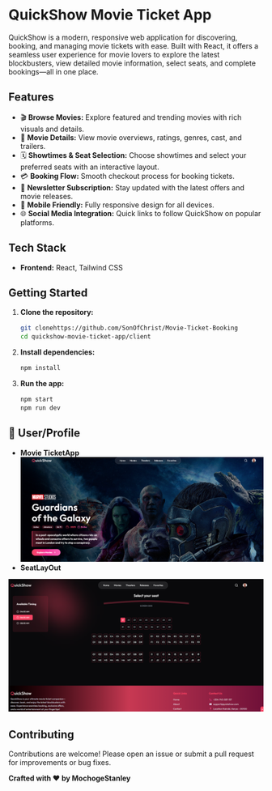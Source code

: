 # QuickShow Movie Ticket App

QuickShow is a modern, responsive web application for discovering, booking, and managing movie tickets with ease. Built with React, it offers a seamless user experience for movie lovers to explore the latest blockbusters, view detailed movie information, select seats, and complete bookings—all in one place.

## Features

- 🎬 **Browse Movies:** Explore featured and trending movies with rich visuals and details.
- 📝 **Movie Details:** View movie overviews, ratings, genres, cast, and trailers.
- 🗓️ **Showtimes & Seat Selection:** Choose showtimes and select your preferred seats with an interactive layout.
- 💳 **Booking Flow:** Smooth checkout process for booking tickets.
- 🔔 **Newsletter Subscription:** Stay updated with the latest offers and movie releases.
- 📱 **Mobile Friendly:** Fully responsive design for all devices.
- 🌐 **Social Media Integration:** Quick links to follow QuickShow on popular platforms.

## Tech Stack

- **Frontend:** React, Tailwind CSS

## Getting Started

1. **Clone the repository:**
   ```bash
   git clonehttps://github.com/SonOfChrist/Movie-Ticket-Booking
   cd quickshow-movie-ticket-app/client
   ```

2. **Install dependencies:**
   ```bash
   npm install
   ```

3. **Run the app:**
   ```bash
   npm start
   npm run dev
   ```
## 🚀 User/Profile
- **Movie TicketApp**  
  <img src="./public/Movie Ticket App Home Page.png" alt="MovieTicketApp" width="900">
- **SeatLayOut**
<img src="./public/SeatLayout.png" alt="SeatLayout" width="900">  

## Contributing

Contributions are welcome! Please open an issue or submit a pull request for improvements or bug fixes.

**Crafted with ❤️ by MochogeStanley**